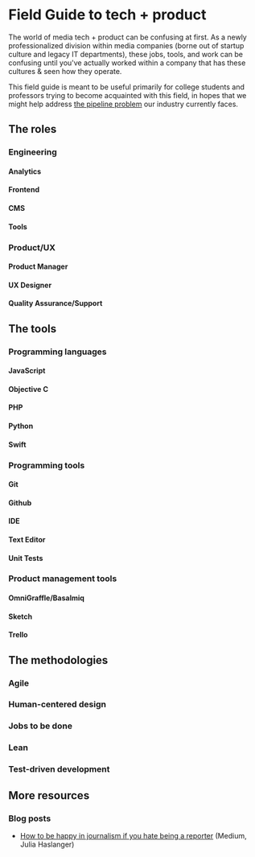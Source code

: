 # Field Guide to tech + product
The world of media tech + product can be confusing at first. As a newly professionalized division within media companies (borne out of startup culture and legacy IT departments), these jobs, tools, and work can be confusing until you've actually worked within a company that has these cultures & seen how they operate.

This field guide is meant to be useful primarily for college students and professors trying to become acquainted with this field, in hopes that we might help address [the pipeline problem](http://davisshaver.com/2015/08/18/weve-got-a-pipeline-problem-in-media-tech-product/) our industry currently faces.

## The roles
### Engineering
#### Analytics
#### Frontend
#### CMS 
#### Tools
### Product/UX
#### Product Manager
#### UX Designer
#### Quality Assurance/Support
## The tools
### Programming languages
#### JavaScript
#### Objective C
#### PHP
#### Python
#### Swift
### Programming tools
#### Git
#### Github
#### IDE
#### Text Editor
#### Unit Tests
### Product management tools
#### OmniGraffle/Basalmiq
#### Sketch
#### Trello
## The methodologies
### Agile
### Human-centered design
### Jobs to be done
### Lean
### Test-driven development
## More resources
### Blog posts
- [How to be happy in journalism if you hate being a reporter](https://medium.com/thoughts-on-journalism/how-be-happy-in-journalism-if-you-hate-being-a-reporter-330455b87aec) (Medium, Julia Haslanger)